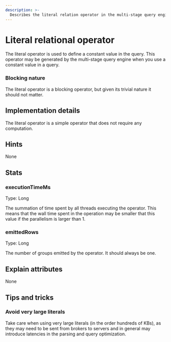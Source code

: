 ```yaml
---
description: >-
  Describes the literal relation operator in the multi-stage query engine.
---
```


# Literal relational operator

The literal operator is used to define a constant value in the query.
This operator may be generated by the multi-stage query engine when you use a constant value in a query.

### Blocking nature
The literal operator is a blocking operator, but given its trivial nature it should not matter.

## Implementation details
The literal operator is a simple operator that does not require any computation.

## Hints
None

## Stats
### executionTimeMs
Type: Long

The summation of time spent by all threads executing the operator.
This means that the wall time spent in the operation may be smaller that this value if the parallelism is larger than 1.

### emittedRows
Type: Long

The number of groups emitted by the operator.
It should always be one.

## Explain attributes

None

## Tips and tricks

### Avoid very large literals

Take care when using very large literals (in the order hundreds of KBs), as they may need to be sent from brokers to
servers and in general may introduce latencies in the parsing and query optimization.